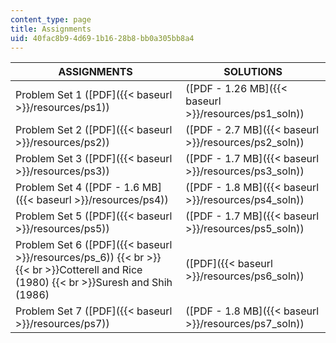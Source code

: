 ```yaml
---
content_type: page
title: Assignments
uid: 40fac8b9-4d69-1b16-28b8-bb0a305bb8a4
---
```


| ASSIGNMENTS | SOLUTIONS |
| --- | --- |
| Problem Set 1 ([PDF]({{< baseurl >}}/resources/ps1)) | ([PDF - 1.26 MB]({{< baseurl >}}/resources/ps1_soln)) |
| Problem Set 2 ([PDF]({{< baseurl >}}/resources/ps2)) | ([PDF - 2.7 MB]({{< baseurl >}}/resources/ps2_soln)) |
| Problem Set 3 ([PDF]({{< baseurl >}}/resources/ps3)) | ([PDF - 1.7 MB]({{< baseurl >}}/resources/ps3_soln)) |
| Problem Set 4 ([PDF - 1.6 MB]({{< baseurl >}}/resources/ps4)) | ([PDF - 1.8 MB]({{< baseurl >}}/resources/ps4_soln)) |
| Problem Set 5 ([PDF]({{< baseurl >}}/resources/ps5)) | ([PDF - 1.7 MB]({{< baseurl >}}/resources/ps5_soln)) |
| Problem Set 6 ([PDF]({{< baseurl >}}/resources/ps_6))  {{< br >}}  {{< br >}}Cotterell and Rice (1980)  {{< br >}}Suresh and Shih (1986) | ([PDF]({{< baseurl >}}/resources/ps6_soln)) |
| Problem Set 7 ([PDF]({{< baseurl >}}/resources/ps7)) | ([PDF - 1.8 MB]({{< baseurl >}}/resources/ps7_soln))